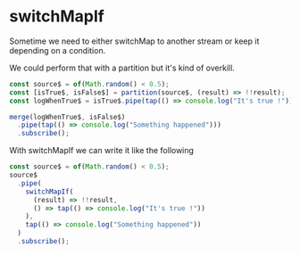# switchMapIf

Sometime we need to either switchMap to another stream or keep it depending on a condition.

We could perform that with a partition but it's kind of overkill.

```typescript
const source$ = of(Math.random() < 0.5);
const [isTrue$, isFalse$] = partition(source$, (result) => !!result);
const logWhenTrue$ = isTrue$.pipe(tap(() => console.log("It's true !")));

merge(logWhenTrue$, isFalse$)
  .pipe(tap(() => console.log("Something happened")))
  .subscribe();
```

With switchMapIf we can write it like the following

```typescript
const source$ = of(Math.random() < 0.5);
source$
  .pipe(
    switchMapIf(
      (result) => !!result,
      () => tap(() => console.log("It's true !"))
    ),
    tap(() => console.log("Something happened"))
  )
  .subscribe();
```
